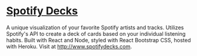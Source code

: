 # [Spotify Decks](http://www.spotifydecks.com)

A unique visualization of your favorite Spotify artists and tracks. Utilizes Spotify's API to create a deck of cards based on your individual listening habits. Built with React and Node, styled with React Bootstrap CSS, hosted with Heroku. Visit at http://www.spotifydecks.com.
